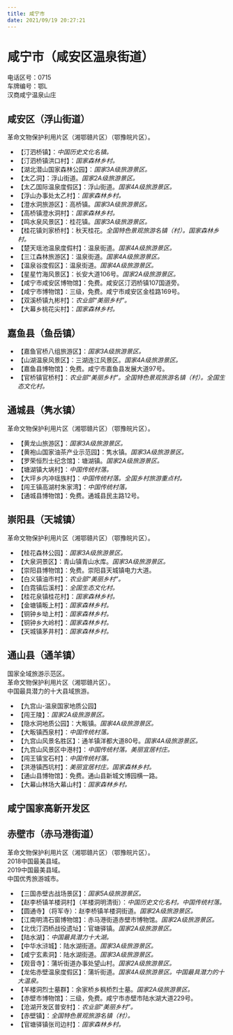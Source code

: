 ```yaml
---
title: 咸宁市  
date: 2021/09/19 20:27:21  
---
```

  
# 咸宁市（咸安区温泉街道）  
电话区号：0715  
车牌编号：鄂L  
汉商咸宁温泉山庄  

## 咸安区（浮山街道）  
革命文物保护利用片区（湘鄂赣片区）（鄂豫皖片区）。  
* 【汀泗桥镇】：*中国历史文化名镇。*  
* 【汀泗桥镇洪口村】：*国家森林乡村。*  
* 【湖北潜山国家森林公园】：*国家3A级旅游景区。*  
* 【太乙洞】：浮山街道。*国家2A级旅游景区。*  
* 【太乙国际温泉度假区】：浮山街道。*国家4A级旅游景区。*  
* 【浮山办事处太乙村】：*国家森林乡村。*  
* 【澄水洞旅游区】：高桥镇。*国家3A级旅游景区。*  
* 【高桥镇澄水洞村】：*国家森林乡村。*  
* 【鸣水泉风景区】：桂花镇。*国家3A级旅游景区。*  
* 【桂花镇刘家桥村】：秋天桂花。*全国特色景观旅游名镇（村）。国家森林乡村。*  
* 【楚天瑶池温泉度假村】：温泉街道。*国家4A级旅游景区。*  
* 【三江森林旅游区】：温泉街道。*国家4A级旅游景区。*  
* 【温泉谷度假区】：温泉街道。*国家4A级旅游景区。*  
* 【星星竹海风景区】：长安大道106号。*国家2A级旅游景区。*  
* 【咸宁市咸安区博物馆】：免费。咸安区汀泗桥镇107国道旁。  
* 【咸宁市博物馆】：三级，免费。咸宁市咸安区金桂路169号。  
* 【双溪桥镇九彬村】：*农业部“美丽乡村”。*  
* 【大幕乡桃花尖村】：*国家森林乡村。*  

## 嘉鱼县（鱼岳镇）  
* 【嘉鱼官桥八组旅游区】：*国家3A级旅游景区。*  
* 【山湖温泉风景区】：三湖连江风景区。*国家4A级旅游景区。*  
* 【嘉鱼县博物馆】：免费。咸宁市嘉鱼县发展大道97号。  
* 【官桥镇官桥村】：*农业部“美丽乡村”。全国特色景观旅游名镇（村）。全国生态文化村。*  

## 通城县（隽水镇）  
革命文物保护利用片区（湘鄂赣片区）（鄂豫皖片区）。  
* 【黄龙山旅游区】：*国家3A级旅游景区。*  
* 【黄袍山国家油茶产业示范园】：隽水镇。*国家3A级旅游景区。*  
* 【罗荣恒烈士纪念馆】：塘湖镇。*国家2A级旅游景区。*  
* 【塘湖镇大埚村】：*中国传统村落。*  
* 【大坪乡内冲瑶族村】：*中国传统村落。全国乡村旅游重点村。*  
* 【闯王镇高湖村朱家湾】：*中国传统村落。*  
* 【通城县博物馆】：免费。通城县民主路12号。  

## 崇阳县（天城镇）  
革命文物保护利用片区（湘鄂赣片区）（鄂豫皖片区）。  
* 【桂花森林公园】：*国家3A级旅游景区。*  
* 【大泉洞景区】：青山镇青山水库。*国家3A级旅游景区。*  
* 【崇阳县博物馆】：免费。崇阳县天城镇电力大道。  
* 【白义镇油市村】：*农业部“美丽乡村”。*  
* 【白霓镇后溪村】：*全国生态文化村。*  
* 【桂花泉镇桂花村】：*国家森林乡村。*  
* 【金塘镇畈上村】：*国家森林乡村。*  
* 【铜钟乡坳上村】：*国家森林乡村。*  
* 【铜钟乡大岭村】：*国家森林乡村。*  
* 【天城镇茅井村】：*国家森林乡村。*  

## 通山县（通羊镇）  
国家全域旅游示范区。  
革命文物保护利用片区（湘鄂赣片区）。  
中国最具潜力的十大县域旅游。  
* 【九宫山-温泉国家地质公园】  
* 【闯王陵】：*国家2A级旅游景区。*  
* 【隐水洞地质公园】：大畈镇。*国家4A级旅游景区。*  
* 【大畈镇西泉村】：*中国传统村落。*  
* 【九宫山风景名胜区】：通羊镇洋都大道80号。*国家4A级旅游景区。*  
* 【九宫山风景区中港村】：*中国传统村落。美丽宜居村庄。*  
* 【闯王镇宝石村】：*中国传统村落。*  
* 【洪港镇西坑村】：*美丽宜居村庄。国家森林乡村。*  
* 【通山县博物馆】：免费。通山县新城文博园横一路。  
* 【大幕山林场大幕山村】：*国家森林乡村。*  

## 咸宁国家高新开发区  

## 赤壁市（赤马港街道）  
革命文物保护利用片区（湘鄂赣片区）（鄂豫皖片区）。  
2018中国最美县域。  
2019中国最美县域。  
中国优秀旅游城市。  
* 【三国赤壁古战场景区】：*国家5A级旅游景区。*  
* 【赵李桥镇羊楼洞村】（羊楼洞明清街）：*中国历史文化名村。中国传统村落。*  
* 【圆通寺】（将军寺）：赵李桥镇羊楼洞街道。*国家2A级旅游景区。*  
* 【江南明清石窗博物馆】：赤马港街道赤壁市博物馆。*国家2A级旅游景区。*  
* 【北伐汀泗桥战役遗址】：官塘驿镇。*国家2A级旅游景区。*  
* 【陆水湖】：*中国最具潜力十大湖。*  
* 【中华水浒城】：陆水湖街道。*国家3A级旅游景区。*  
* 【咸宁玄素洞】：陆水湖街道。*国家3A级旅游景区。*  
* 【观音寺】：蒲圻街道办事处望山村。*国家2A级旅游景区。*  
* 【龙佑赤壁温泉度假区】：蒲圻街道。*国家4A级旅游景区。中国最具潜力的十大温泉。*  
* 【羊楼洞烈士墓群】：余家桥乡枫桥烈士墓。*国家2A级旅游景区。*  
* 【赤壁市博物馆】：三级，免费。咸宁市赤壁市陆水湖大道229号。  
* 【沧湖开发区普安村】：*农业部“美丽乡村”。*  
* 【赤壁镇】：*全国特色景观旅游名镇（村）。*  
* 【官塘驿镇张司边村】：*国家森林乡村。*  